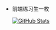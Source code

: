 - 前端练习生一枚

  <a href="https://github.com/Haloer-kay">
    <img align="center" alt="GitHub Stats" src="https://github-readme-stats.vercel.app/api?username=Haloer-kay" />
  </a>
